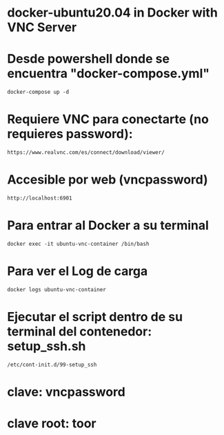 # docker-ubuntu20.04 in Docker with VNC Server

# Desde powershell donde se encuentra "docker-compose.yml"
	docker-compose up -d

# Requiere VNC para conectarte (no requieres password):
	https://www.realvnc.com/es/connect/download/viewer/

# Accesible por web (vncpassword)
	http://localhost:6901 

# Para entrar al Docker a su terminal
	docker exec -it ubuntu-vnc-container /bin/bash

# Para ver el Log de carga
	docker logs ubuntu-vnc-container

# Ejecutar el script dentro de su terminal del contenedor: setup_ssh.sh 
	/etc/cont-init.d/99-setup_ssh 

# clave: vncpassword
# clave root: toor

